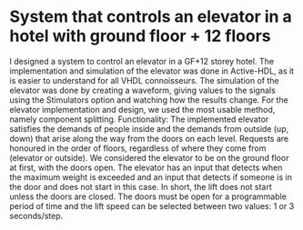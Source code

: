 # System that controls an elevator in a hotel with ground floor + 12 floors
I designed a system to control an elevator in a GF+12 storey hotel. The implementation and simulation of the elevator was done in Active-HDL, as it is easier to understand for all VHDL connoisseurs. The simulation of the elevator was done by creating a waveform, giving values to the signals using the Stimulators option and watching how the results change. For the elevator implementation and design, we used the most usable method, namely component splitting. Functionality: The implemented elevator satisfies the demands of people inside and the demands from outside (up, down) that arise along the way from the doors on each level. Requests are honoured in the order of floors, regardless of where they come from (elevator or outside). We considered the elevator to be on the ground floor at first, with the doors open. The elevator has an input that detects when the maximum weight is exceeded and an input that detects if someone is in the door and does not start in this case. In short, the lift does not start unless the doors are closed. The doors must be open for a programmable period of time and the lift speed can be selected between two values: 1 or 3 seconds/step.
